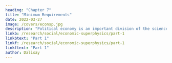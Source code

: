 ```yaml
---
heading: "Chapter 7"
title: "Minimum Requirements"
date: 2022-03-27
image: /covers/econsp.jpg
description: "Political economy is an important division of the science of government. The object of government is the happiness of men, united in society"
linkb: /research/social/economic-superphysics/part-1
linkbtext: "Part 1"
linkf: /research/social/economic-superphysics/part-1
linkftext: "Part 1"
author: Dalisay
---
```


